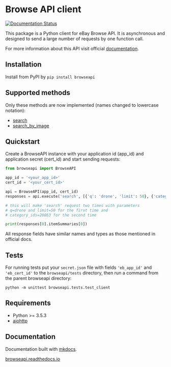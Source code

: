 # Browse API client

[![Documentation Status](https://readthedocs.org/projects/browseapi/badge/?version=latest)](https://browseapi.readthedocs.io/en/latest/?badge=latest)

This package is a Python client for eBay Browse API.
It is asynchronous and designed to send a large number of requests by
one function call.

For more information about this API visit official [documentation](https://developer.ebay.com/api-docs/buy/browse/overview.html).

## Installation
Install from PyPI by `pip install browseapi`

## Supported methods
Only these methods are now implemented (names changed to lowercase notation):

* [search](https://developer.ebay.com/api-docs/buy/browse/resources/item_summary/methods/search)
* [search_by_image](https://developer.ebay.com/api-docs/buy/browse/resources/search_by_image/methods/searchByImage)

## Quickstart
Create a BrowseAPI instance with your application id (app_id)
and application secret (cert_id) and start sending requests:

```python
from browseapi import BrowseAPI

app_id = '<your_app_id>'
cert_id = '<your_cert_id>'

api = BrowseAPI(app_id, cert_id)
responses = api.execute('search', [{'q': 'drone', 'limit': 50}, {'category_ids': 20863}])

# this will make 'search' request two times with parameters
# q=drone and limit=50 for the first time and
# category_ids=20863 for the second time

print(responses[0].itemSummaries[0])
```

All response fields have similar names and types as those mentioned
in official docs.

## Tests
For running tests put your `secret.json` file with fields `'eb_app_id'`
and `'eb_cert_id'` to the `browseapi/tests` directory,
then run a command from the parent browseapi directory:

`python -m unittest browseapi.tests.test_client`

## Requirements
* Python >= 3.5.3
* [aiohttp](https://aiohttp.readthedocs.io/en/stable/)

## Documentation

Documentation built with [mkdocs](https://www.mkdocs.org/).

[browseapi.readthedocs.io](https://browseapi.readthedocs.io/en/latest/)